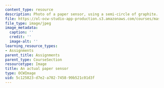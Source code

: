 ```yaml
---
content_type: resource
description: Photo of a paper sensor, using a semi-circle of graphite.
file: https://ol-ocw-studio-app-production.s3.amazonaws.com/courses/mas-714j-technologies-for-creative-learning-fall-2009/5c125823d7e2a702745899b521c01d3f_Image12.jpg
file_type: image/jpeg
image_metadata:
  caption: ''
  credit: ''
  image-alt: ''
learning_resource_types:
- Assignments
parent_title: Assignments
parent_type: CourseSection
resourcetype: Image
title: An actual paper sensor
type: OCWImage
uid: 5c125823-d7e2-a702-7458-99b521c01d3f
---
```

